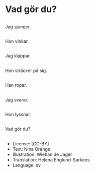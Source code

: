 # Vad gör du?

##
Jag sjunger.

##
Hon vinkar.

##
Jag klappar.

##
Hon sträcker på sig.

##
Han ropar.

##
Jag svarar.

##
Hon lyssnar.

##
Vad gör du?

##
* License: [CC-BY]
* Text: Nina Orange
* Illustration: Wiehan de Jager
* Translation: Helena Englund-Sarkees
* Language: sv
